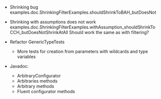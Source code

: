- Shrinking bug
  examples.doc.ShrinkingFilterExamples.shouldShrinkToBAH_butDoesNot

- Shrinking with assumptions does not work
  examples.doc.ShrinkingFilterExamples.withAssumption_shouldShrinkToCCH_butDoesNotShrinkAtAll
  Should work the same as with filtering?

- Refactor GenericTypeTests
  - More tests for creation from parameters with wildcards and type variables

- Javadoc:
  - ArbitraryConfigurator
  - Arbitraries methods
  - Arbitrary methods
  - Fluent configurator methods

